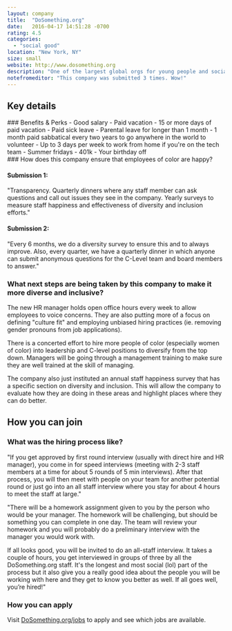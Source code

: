 ```yaml
---
layout: company
title:  "DoSomething.org"
date:   2016-04-17 14:51:28 -0700
rating: 4.5
categories:
  - "social good"
location: "New York, NY"
size: small
website: http://www.dosomething.org
description: "One of the largest global orgs for young people and social change, our 5.1 million members in 130 countries tackle volunteer campaigns that impact every cause. Poverty. Discrimination. The environment. And everything else. Our promise: Any cause, anytime, anywhere."
notefromeditor: "This company was submitted 3 times. Wow!"
---
```

## Key details

<div class="benefits-and-perks">
  ### Benefits & Perks
  - Good salary
  - Paid vacation
  - 15 or more days of paid vacation
  - Paid sick leave
  - Parental leave for longer than 1 month
  - 1 month paid sabbatical every two years
       to go anywhere in the world to volunteer
  - Up to 3 days per week to work from
       home if you're on the tech team
  - Summer fridays
  - 401k
  - Your birthday off
</div>

<div class="ensure-happiness">
  ### How does this company ensure that employees of color are happy?

  #### Submission 1:
  "Transparency. Quarterly dinners where any staff member can ask questions and call out issues they see in the company. Yearly surveys to measure staff happiness and effectiveness of diversity and inclusion efforts."

  #### Submission 2:
  "Every 6 months, we do a diversity survey to ensure this and to always improve. Also, every quarter, we have a quarterly dinner in which anyone can submit anonymous questions for the C-Level team and board members to answer."
</div>

### What next steps are being taken by this company to make it more diverse and inclusive?

The new HR manager holds open office hours every week to allow employees to voice concerns. They are also putting more of a focus on defining "culture fit" and employing unbiased hiring practices (ie. removing gender pronouns from job applications).

There is a concerted effort to hire more people of color (especially women of color) into leadership and C-level positions to diversify from the top down. Managers will be going through a management training to make sure they are well trained at the skill of managing.

The company also just instituted an annual staff happiness survey that has a specific section on diversity and inclusion. This will allow the company to evaluate how they are doing in these areas and highlight places where they can do better.

<div class="donation-placeholder"></div>

## How you can join

### What was the hiring process like?
"If you get approved by first round interview (usually with direct hire and HR manager), you come in for speed interviews (meeting with 2-3 staff members at a time for about 5 rounds of 5 min interviews). After that process, you will then meet with people on your team for another potential round or just go into an all staff interview where you stay for about 4 hours to meet the staff at large."

"There will be a homework assignment given to you by the person who would be your manager. The homework will be challenging, but should be something you can complete in one day. The team will review your homework and you will probably do a preliminary interview with the manager you would work with.

If all looks good, you will be invited to do an all-staff interview. It takes a couple of hours, you get interviewed in groups of three by all the DoSomething.org staff. It's the longest and most social (lol) part of the process but it also give you a really good idea about the people you will be working with here and they get to know you better as well. If all goes well, you’re hired!"

### How you can apply
Visit [DoSomething.org/jobs](http://dosomething.org/jobs) to apply and see which jobs are available.